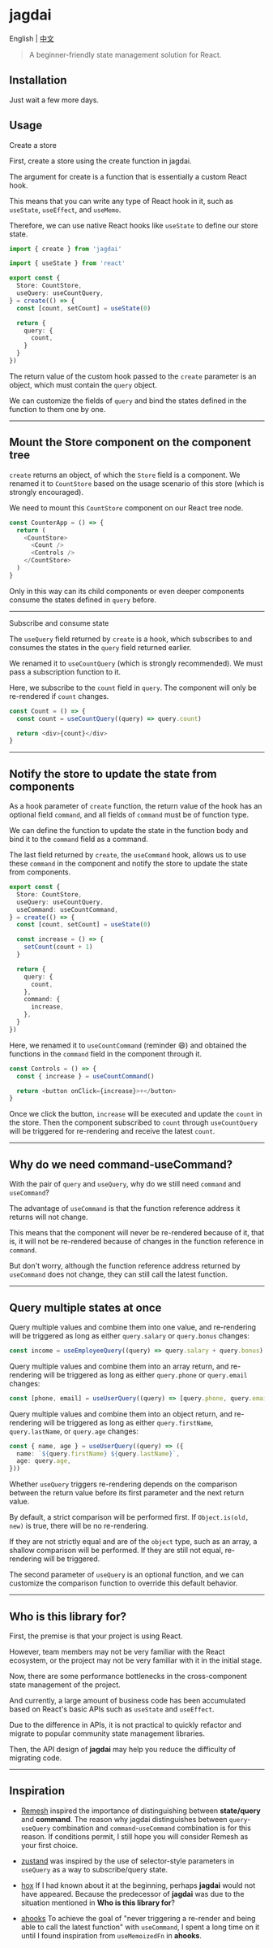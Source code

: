 # jagdai

English | [中文]

[english]: ./README.md
[中文]: ./README_zh_CN.md

> A beginner-friendly state management solution for React.

## Installation

Just wait a few more days.

## Usage

Create a store

First, create a store using the create function in jagdai.

The argument for create is a function that is essentially a custom React hook.

This means that you can write any type of React hook in it, such as `useState`, `useEffect`, and `useMemo`.

Therefore, we can use native React hooks like `useState` to define our store state.


```typescript
import { create } from 'jagdai'

import { useState } from 'react'

export const {
  Store: CountStore,
  useQuery: useCountQuery,
} = create(() => {
  const [count, setCount] = useState(0)

  return {
    query: {
      count,
    }
  }
})
```

The return value of the custom hook passed to the `create` parameter is an object, which must contain the `query` object.

We can customize the fields of `query` and bind the states defined in the function to them one by one.

---

## Mount the Store component on the component tree

`create` returns an object, of which the `Store` field is a component. We renamed it to `CountStore` based on the usage scenario of this store (which is strongly encouraged).

We need to mount this `CountStore` component on our React tree node.

```typescript
const CounterApp = () => {
  return (
    <CountStore>
      <Count />
      <Controls />
    </CountStore>
  )
}
```

Only in this way can its child components or even deeper components consume the states defined in `query` before.

---

Subscribe and consume state

The `useQuery` field returned by `create` is a hook, which subscribes to and consumes the states in the `query` field returned earlier.

We renamed it to `useCountQuery` (which is strongly recommended). We must pass a subscription function to it.

Here, we subscribe to the `count` field in `query`. The component will only be re-rendered if `count` changes.

```typescript
const Count = () => {
  const count = useCountQuery((query) => query.count)

  return <div>{count}</div>
}
```

---

## Notify the store to update the state from components

As a hook parameter of `create` function, the return value of the hook has an optional field `command`, and all fields of `command` must be of function type.

We can define the function to update the state in the function body and bind it to the `command` field as a command.

The last field returned by `create`, the `useCommand` hook, allows us to use these `command` in the component and notify the store to update the state from components.

```typescript
export const {
  Store: CountStore,
  useQuery: useCountQuery,
  useCommand: useCountCommand,
} = create(() => {
  const [count, setCount] = useState(0)

  const increase = () => {
    setCount(count + 1)
  }

  return {
    query: {
      count,
    },
    command: {
      increase,
    },
  }
})
```

Here, we renamed it to `useCountCommand` (reminder 😄) and obtained the functions in the `command` field in the component through it.

```typescript
const Controls = () => {
  const { increase } = useCountCommand()

  return <button onClick={increase}>+</button>
}
```

Once we click the button, `increase` will be executed and update the `count` in the store.
Then the component subscribed to `count` through `useCountQuery` will be triggered for re-rendering and receive the latest `count`.

---

## Why do we need command-useCommand?

With the pair of `query` and `useQuery`, why do we still need `command` and `useCommand`?

The advantage of `useCommand` is that the function reference address it returns will not change.

This means that the component will never be re-rendered because of it, that is, it will not be re-rendered because of changes in the function reference in `command`.

But don't worry, although the function reference address returned by `useCommand` does not change, they can still call the latest function.

---

## Query multiple states at once

Query multiple values and combine them into one value, and re-rendering will be triggered as long as either `query.salary` or `query.bonus` changes:

```typescript
const income = useEmployeeQuery((query) => query.salary + query.bonus)
```

Query multiple values and combine them into an array return, and re-rendering will be triggered as long as either `query.phone` or `query.email` changes:

```typescript
const [phone, email] = useUserQuery((query) => [query.phone, query.email])
```

Query multiple values and combine them into an object return, and re-rendering will be triggered as long as either `query.firstName`, `query.lastName`, or `query.age` changes:

```typescript
const { name, age } = useUserQuery((query) => ({
  name: `${query.firstName} ${query.lastName}`,
  age: query.age,
}))
```

Whether `useQuery` triggers re-rendering depends on the comparison between the return value before its first parameter and the next return value.

By default, a strict comparison will be performed first. If `Object.is(old, new)` is true, there will be no re-rendering.

If they are not strictly equal and are of the `object` type, such as an array, a shallow comparison will be performed. If they are still not equal, re-rendering will be triggered.

The second parameter of `useQuery` is an optional function, and we can customize the comparison function to override this default behavior.

---

## Who is this library for?

First, the premise is that your project is using React.

However, team members may not be very familiar with the React ecosystem, or the project may not be very familiar with it in the initial stage.

Now, there are some performance bottlenecks in the cross-component state management of the project.

And currently, a large amount of business code has been accumulated based on React's basic APIs such as `useState` and `useEffect`.

Due to the difference in APIs, it is not practical to quickly refactor and migrate to popular community state management libraries.

Then, the API design of **jagdai** may help you reduce the difficulty of migrating code.

---

## Inspiration
- [Remesh](https://github.com/remesh-js/remesh) inspired the importance of distinguishing between **state/query** and **command**. The reason why jagdai distinguishes between `query`-`useQuery` combination and `command`-`useCommand` combination is for this reason. If conditions permit, I still hope you will consider Remesh as your first choice.

- [zustand](https://github.com/pmndrs/zustand) was inspired by the use of selector-style parameters in `useQuery` as a way to subscribe/query state.

- [hox](https://github.com/umijs/hox) If I had known about it at the beginning, perhaps **jagdai** would not have appeared. Because the predecessor of **jagdai** was due to the situation mentioned in **Who is this library for**?

- [ahooks](https://github.com/alibaba/hooks) To achieve the goal of "never triggering a re-render and being able to call the latest function" with `useCommand`, I spent a long time on it until I found inspiration from `useMemoizedFn` in **ahooks**.